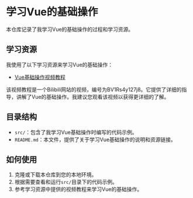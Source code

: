 # 学习Vue的基础操作

本仓库记录了我学习Vue的基础操作的过程和学习资源。

## 学习资源
我使用了以下学习资源来学习Vue的基础操作：

- [Vue基础操作视频教程](https://www.bilibili.com/video/BV1Rs4y127j8/?spm_id_from=333.337.search-card.all.click)

该视频教程是一个Bilibili网站的视频，编号为BV1Rs4y127j8。它提供了详细的指导，讲解了Vue的基础操作。我建议您观看该视频以获得更详细的了解。

## 目录结构
- `src/`：包含了我学习Vue基础操作时编写的代码示例。
- `README.md`：本文件，提供了关于学习Vue基础操作的说明和资源链接。

## 如何使用
1. 克隆或下载本仓库到您的本地环境。
2. 根据需要查看和运行`src/`目录下的代码示例。
3. 参考学习资源中提供的视频教程来学习Vue的基础操作。

